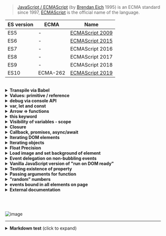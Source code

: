 
> [JavaScript / ECMAScript](https://en.wikipedia.org/wiki/JavaScript) (by [Brendan Eich](https://en.wikipedia.org/wiki/Brendan_Eich) 1995) is an ECMA standard since 1997, [ECMAScript](https://en.wikipedia.org/wiki/ECMAScript) is the official name of the language.


| ES version | ECMA | Name |
|---|---|---|
| ES5  | - | [ECMAScript 2009](https://www.w3schools.com/js/js_es5.asp) |
| ES6  | - | [ECMAScript 2015](https://www.w3schools.com/js/js_es6.asp) |
| ES7  | - | ECMAScript 2016 |
| ES8  | - | ECMAScript 2017 |
| ES9  | - | ECMAScript 2018 |
| ES10 | ECMA-262 | [ECMAScript 2019](https://www.ecma-international.org/ecma-262/10.0/index.html) |


<br/>


<details><summary><strong>Transpile via Babel</strong></summary>

[Babel](https://babeljs.io/repl) is a toolchain that is mainly used to convert ECMAScript 2015+ code into a backwards compatible version of JavaScript in current and older browsers or environments. 

          ES6        |      ES5
    -----------------+--------------------
    const a = 123;   |  "use strict";
                     |  var a = 123;
    -----------------+--------------------
    
</details>


<details><summary><strong>Values: primitive / reference</strong></summary>
	
* _Primitive values_ are immutable and **shared by copy**: 
[undefined](https://developer.mozilla.org/de/docs/Web/JavaScript/Reference/Global_Objects/undefined), 
[String](https://developazer.mozilla.org/de/docs/Web/JavaScript/Reference/Global_Objects/String), 
[Number](https://developer.mozilla.org/de/docs/Web/JavaScript/Reference/Global_Objects/Number), 
[Boolean](https://developer.mozilla.org/de/docs/Web/JavaScript/Reference/Global_Objects/Boolean), 
[Symbol](https://developer.mozilla.org/de/docs/Web/JavaScript/Reference/Global_Objects/Symbol), 
[BigInt](https://developer.mozilla.org/de/docs/Web/JavaScript/Reference/Global_Objects/BigInt)

* _Reference value_ are mutable and **shared by reference**: 
[Object](https://developer.mozilla.org/de/docs/Web/JavaScript/Reference/Global_Objects/Object), 
[Array](https://developer.mozilla.org/en-US/docs/Web/JavaScript/Reference/Global_Objects/Array), 
[Functions](https://developer.mozilla.org/en-US/docs/Web/JavaScript/Guide/Functions)

</details>

<details><summary><strong>debug via console API</strong></summary>

* console.clear(): clear console
* console.log() / .debug() / .warn() / .error(): use **%c** directive to apply CSS style
```javascript
console.warn("abc");
console.log("%s %d", "int", 1.555);
console.log("%s %.1f", "float", 1.555);
console.error("Error %o: ", { keyA: 'valA', keyB: 123, keyC: ["a", "b", "c"] } );
console.log('%c big ABC', 'font-size:x-large;color:#f00;')
```
* console.table():
```javascript
console.table({ keyA: 'valA', keyB: 123, keyC: ["a", "b", "c"] } );
```
* console.dir(): prints interactive list of object properties
```javascript
console.dir({ keyA: 'valA', keyB: ["a", "b", "c"] } );
```
* console.group() / .groupEnd() / .groupCollapsed():
```javascript
console.log("START");
console.groupCollapsed("group 1") ; console.log("1 a") ; console.log("1 b") ; console.groupEnd();
console.log("END");
```
* console.count() / .countReset(): log number of times this line has been called (with the given label)
```javascript
console.count("count a");
```
* console.time() / .timeEnd()
```javascript
const longArray = Array.from({ length: 10000000 }, (_, i) => i);

console.time("forof-loop");
for (const value of longArray) {;}
console.timeEnd("forof-loop");

console.time("for-loop");
for (let i = 0; i < longArray.length; i++) {;}
console.timeEnd("for-loop");

console.time("foreach-loop");
longArray.forEach(element => {;});
console.timeEnd("foreach-loop");
```
* console.memory: heap size status

[developer.mozilla.org - Console](https://developer.mozilla.org/en-US/docs/Web/API/Console/)

</details>


<details><summary><strong>var, let and const</strong></summary>

> Before ES6: only _var_ was available!
Since ES6 _const_ and _let_: let is block scoped, no need for _var_ anymore! 

That means that a variable created with the let keyword is available inside the “block” that it was created in as well as any nested blocks. When I say “block”, I mean anything surrounded by a curly brace {} like in a for loop or an if statement.

+ var: function scoped ; undefined when accessing a variable before it's declared
+ let: block scoped ; ReferenceError when accessing a variable before it's declared
+ const: block scoped ; ReferenceError when accessing a variable before it's declared ; can't be reassigned

</details>


<details><summary><strong>Arrow => functions</strong></summary>

Arrow functions are a concise method of declaring anonymous functions in JS.

Arrow function inherit _this_ from the scope they were defined in.

```javascript
// vanilla anonymous function
someMethod(1, function () {    // has no name
   console.log('called');
});

// anonymous arrow function
someMethod(1, () => {          // has no name
   console.log('called');
});
```

</details>


<details><summary><strong>this keyword</strong></summary>

_this_ points to the surrounding execution context == "on what the function was called"

```javascript
const myButton = document.querySelector('some-button');

myButton.addEventListener('click', function() {
  console.log(this);  // => this refer to the element on which the event occurs
});
```

</details>


<details><summary><strong>Visibility of variables - scope</strong></summary>

* **global**:   variables defined outside of any function or block statement

* **function**: var variables defined inside of a function

* **block**:    let / const variables defined inside an block


</details>


<details><summary><strong>Closure</strong></summary>

> In JavaScript every function closes over its environment on creation

**Anonymous Closures**
A anonymous function which executes immediately. All code that runs inside the function lives in a closure, which provides privacy and state throughout the lifetime of the application.

```javascript
(function () {
	// ... all vars and functions are in this scope only
	// still maintains access to all globals
}());
```

```javascript
var test;

function fDelay() {
   setTimeout(function () {
      alert('test=' + test);
   }, 2222);
}

test = 'abc';
fDelay();
test = 'xyz';

// => alert: test=xyz
// because the value is looked up when needed and not when the closure is created
```

</details>


<details><summary><strong>Callback, promises, async/await</strong></summary>

JavaScript is single-threaded, that means only capable of doing one thing at the same time -> asynchronous tasks are handled by it's environment (web browser, NodeJS runtime, ...)

The biggest advantage of Promises over callbacks is readability and chainability.

An async function is 'just' a fancy promise wrapper, which means, the async/await code and the Promise code, are functionally equivalent.

```javascript
setTimeout(callFunction, 5000);   // callback function handed over to the web browser


      Promises                 |      pure callback
-------------------------------+------------------------------------
fetch('data.com/abc')          |  fetch('data.com/abc')
   .then(response => {         |     response => {
      return response.json();  |        response.json(data => {
   })                          |           console.log(data);
   .then(data => {             |           // other nested callbacks
      console.log(data);       |        });
   })                          |      },
   .catch(e => {               |      e => {
      console.error(e);        |         console.error(e);
   });                         |      }
                               |   ); 
-------------------------------+------------------------------------

async function makeHttpRequest(url) { ... }
try {
   const data = await makeHttpRequest('data.com/abc');
   console.log(data);
} catch (e) {
   console.error(e);
}
```

</details>


<details><summary><strong>Iterating DOM elements</strong></summary>

* __for loop__: supported in all browsers
```javascript
const allimg = document.querySelectorAll("img");
const allimgLen = allimg.length;
for (var i = 0; i < allimgLen; i++) {
   console.log('image: ', allimg[i]);
}
```


* __forEach loop__: supported in modern browsers, but not in IE11 and below
```javascript
const allimg = document.querySelectorAll("img");
allimg.forEach(actimg => {
   console.log('image: ', actimg);
});
```


* __for-of loop__: in modern browsers, but not in IE11 and below
```javascript
const allimg = document.querySelectorAll("img");
for (const actimg of allimg) {
   console.log('image: ', actimg);
}
```

* __for-of {values()|entries()|keys()} loop__: iterators are ES2015 specific
```javascript
const allimg = document.querySelectorAll("img");
for (const actimg of allimg.values()) {
   console.log('image: ', actimg);
};
```

</details>


<details><summary><strong>Iterating objects</strong></summary>


* __for…in loop__ => fastest version
```javascript
for (const key in obj) {
  if (obj.hasOwnProperty(key)) {
     console.log(key + " -> " + obj[key]);     
  }
}
```

* __Object.keys__ => slower than for…in
```javascript
Object.keys(obj).forEach(function (key) {
   console.log(key + " -> " + obj[key]);
});
Object.keys(obj).forEach(key => {
   console.log(key + " -> " +   obj[key]);     
});
```

* __Object.entries__ => slowest
```javascript
Object.entries(obj).forEach(entry => {
   console.log(entry[0]+ " -> " + entry[1]);
});
```

* __Object example__
```javascript
var obj= { 
   keyA: 'valueA',  
   keyB: 'valueB',
   keyC: 123,
   fPrintData: function() {
      for (const key in obj) {
         if (obj.hasOwnProperty(key)) {
            if ((typeof obj[key] === 'string') || (typeof obj[key] === 'number')) {
               console.log(key + " -> " +  obj[key]);     
            }
         }
      }
   }
};
// ---
var keyName1="myKey1";
var obj= { 
   [keyName1]: 'valueA',  
   keyB: 'valueB',
   keyC: 123,
   keyD: ["a", "b", "c"]
};

console.table(obj);
console.log(JSON.stringify(obj,null,2));
console.log(obj);
```

</details>


<details><summary><strong>Float Precision</strong></summary>

```javascript
var a=-0.34;
var b=1.20;

x=(a+b);
alert(x);
alert(x.toPrecision(10));
alert((x.toPrecision(10)).replace(/0*$/, ''));
```

</details>


<details><summary><strong>Load image and set background of element</strong></summary>

```javascript
var aElem, elemStyle, imgSrc, image;

aElem = document.getElementById("someElementId");
elemStyle = elem.style;
imgSrc = "someImageWithPath.jpeg";
image = new Image();
image.onload = function () {
   setTimeout(function () {
      elemStyle.backgroundImage = "url(" + imgSrc + ")";
      elemStyle.backgroundPosition = "0 0";
      image = null;
   }, 111);
};
image.src = imgSrc;
```

</details>


<details><summary><strong>Event delegation on non-bubbling events</strong></summary>

events like focus, blur, load, unload, change, reset, scroll,... need third argument of addEventListener "useCapture" to capture events that happen in the parent. Following example does not work without true at the end!
```javascript
document.addEventListener('focus', function (event) {
   console.log('something came into focus: ' + event.target);
}, true);
```
[JavaScript events](https://developer.mozilla.org/en-US/docs/Web/Events)


</details>


<details><summary><strong>Vanilla JavaScript version of "run on DOM ready"</strong></summary>

```javascript
function fVanillaJsDomReady(fn) {
   if (document.attachEvent ? document.readyState === "complete" : document.readyState !== "loading") {
      fn();
   } else {
      document.addEventListener("DOMContentLoaded", fn);
   }
}

fVanillaJsDomReady(function () { 
   console.log("DOM ready ...");
}
```

</details>


<details><summary><strong>Testing existence of property</strong></summary>

// BAD: This will cause an error in code when foo is undefined  
```javascript
if (foo) {  
   doSomething();  
}  
```
 
// GOOD: This doesn't cause any errors. However, even when  
// foo is set to NULL or false, the condition validates as true  
```javascript
if (typeof foo != "undefined") {  
   doSomething();  
} 
```
 
// BETTER: This doesn't cause any errors and in addition  
// values NULL or false won't validate as true  
```javascript
if (window.foo) {  
   doSomething();  
}  
```

</details>


<details><summary><strong>Passing arguments for function</strong></summary>

JavaScript [arguments](https://developer.mozilla.org/en-US/docs/Web/JavaScript/Reference/Functions/arguments)

```javascript
function fDoSomething() {
   if (!arguments[0]) {   // leave if nothing is passed
      return false;
   }

   var oArgs = arguments[0],
       arg0 = oArgs.arg0 || "NO-ARG0",
       arg1 = oArgs.arg1 || "NO-ARG1",
       arg2 = oArgs.arg2 || -1,
       arg3 = oArgs.arg3 || [],
       arg4 = oArgs.arg4 || false;

    console.log("arg0=", arg0, "  arg1=", arg1, "  arg2=", arg2, "  arg3=", arg3, "  arg4=", arg4);
}

fDoSomething({
   arg1: "foo",
   arg2: 5,
   arg4: false
}); 
```

</details>


<details><summary><strong>"random" numbers</strong></summary>

```javascript

let maxVal = 99;
for (let i = 0; i < 11; i++) {
   setTimeout(() => console.log("random value " + i + ": " + (new Date() % maxVal) + "  /  " + (Math.floor(Math.random()*maxVal))), 1000)
}
```

</details>




<details><summary><strong>events bound in all elements on page</strong></summary>
	
```javascript
Array.from(document.querySelectorAll('*'))
  .reduce(function(pre, dom){
    var evtObj = getEventListeners(dom)
    Object.keys(evtObj).forEach(function (evt) {
      if (typeof pre[evt] === 'undefined') {
        pre[evt] = 0
      }
      pre[evt] += evtObj[evt].length
    })
    return pre
  }, {})
```

</details>


<details><summary><strong>External documentation</strong></summary>
	
+ https://www.w3schools.com/js/
+ https://plainjs.com/
+ https://air.ghost.io/js-things-i-never-knew-existed/amp/
+ https://developer.mozilla.org/en-US/docs/Web/JavaScript/Data_structures
+ [A list of funny and tricky JavaScript examples](https://github.com/denysdovhan/wtfjs/blob/master/README.md#-motivation)
+ [JAMstack WTF](https://jamstack.wtf/)
+ https://mbeaudru.github.io/modern-js-cheatsheet/
+ https://v8.dev/blog/cost-of-javascript-2019
+ [Creating a Promise around an old callback API](https://developer.mozilla.org/en-US/docs/Web/JavaScript/Guide/Using_promises#Creating_a_Promise_around_an_old_callback_API)

+ Chrome Snippets
	+ https://developers.google.com/web/tools/chrome-devtools/javascript/snippets
	+ https://bgrins.github.io/devtools-snippets/
	+ https://github.com/bahmutov/code-snippets

</details>

<br/><br/>

![image](https://upload.wikimedia.org/wikipedia/commons/thumb/6/6a/JavaScript-logo.png/240px-JavaScript-logo.png)

---

<details>
<summary><strong>Markdown test</strong> (click to expand)</summary>
<p>

[github md guide](https://guides.github.com/features/mastering-markdown/)

[:smile: :confused: :thumbsup: :thumbsdown: :globe_with_meridians: :stopwatch: :calling: :computer: :keyboard: :blue_book: :email: :memo: :arrow_up: :arrow_right: :top: :end: :bangbang: :white_check_mark: :keycap_ten: :red_circle: :large_orange_diamond: :heavy_check_mark: ](https://github.com/ikatyang/emoji-cheat-sheet/blob/master/README.md)

# Heading 1
## Heading 2
### Heading 3
#### Heading 4
##### Heading 5
###### Heading 6

**bold** *italic* ~~strikethrough~~
<span style="color:#e11d21;">Color Syntax</span>

> block quote
>> block quote (2 depth)
>>> block quote (3 depth)

* list
    * list indented
1. ordered
2. list
    1. ordered list
    2. indented

- [ ] task
- [x] list completed

`inline code`

    code block
```js
console.log("fenced code block");
```
<pre>**HTML block**</pre>

| table | head |
| ----  | ---- |
| table | body |
</p>
</details>

